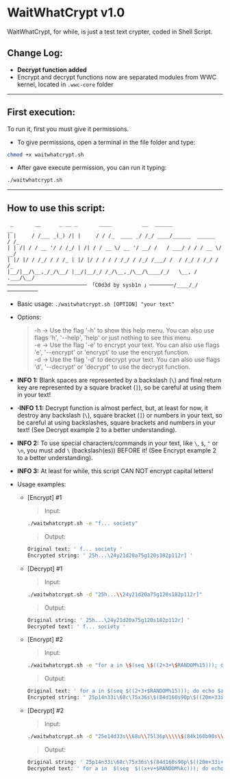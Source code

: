 # WaitWhatCrypt v1.0
WaitWhatCrypt, for while, is just a test text crypter, coded in Shell Script.

## Change Log:
* **Decrypt function added**
* Encrypt and decrypt functions now are separated modules from WWC kernel, located in `.wwc-core` folder

---

## First execution:
To run it, first you must give it permissions.

* To give permissions, open a terminal in the file folder and type:
```bash 
chmod +x waitwhatcrypt.sh
```

* After gave execute permission, you can run it typing:
```bash
./waitwhatcrypt.sh
```

---

## How to use this script:
```
 _       __      _ __ _       ____          __  ______                 __
| |     / /___ _(_) /| |     / / /_  ____ _/ /_/ ____/______  ______  / /_
| | /| / / __ '/ / /_/ | /| / / __ \/ __ '/ __/ /   / ___/ / / / __ \/ __/
| |/ |/ / /_/ / / /_ | |/ |/ / / / / /_/ / /_/ /___/ /  / /_/ / /_/ / /_
|__/|__/\__,_/_/\__/ |__/|__/_/ /_/\__,_/\__/\____/_/   \__, / .___/\__/
────────────────────────── 「C0d3d by sysb1n 」────────/____/_/──────────
```

* Basic usage: `./waitwhatcrypt.sh [OPTION] "your text"`

* Options:
    > -h -> Use the flag '-h' to show this help menu. You can also use flags 'h', '--help', 'help' or just nothing to see this menu.  
    > -e -> Use the flag '-e' to encrypt your text. You can also use flags 'e', '--encrypt' or 'encrypt' to use the encrypt function.  
    > -d -> Use the flag '-d' to decrypt your text. You can also use flags 'd', '--decrypt' or 'decrypt' to use the decrypt function.  

* **INFO 1:** Blank spaces are represented by a backslash (`\`) and final return key are represented by a square bracket (`]`), so be careful at using them in your text!
* **·INFO 1.1:** Decrypt function is almost perfect, but, at least for now, it destroy any backslash (`\`), square bracket (`]`) or numbers in your text, so be careful at using backslashes, square brackets and numbers in your text! (See Decrypt example 2 to a better understanding).
* **INFO 2:** To use special characters/commands in your text, like `\`, `$`, `"` or `\n`, you must add `\` (backslash(es)) BEFORE it! (See Encrypt example 2 to a better understanding).
* **INFO 3:** At least for while, this script CAN NOT encrypt capital letters!

* Usage examples:
    * [Encrypt] #1
        > Input:
        ```bash
        ./waitwhatcrypt.sh -e "f... society"
        ```
        
        > Output:
        ```bash
        Original text: ' f... society '
        Encrypted string: ' 25h...\24y21d20a75g120s182p112r] '
        ```  

    * [Decrypt] #1
        > Input:
        ```bash
        ./waitwhatcrypt.sh -d "25h...\\24y21d20a75g120s182p112r]"
        ```
        
        > Output:
        ```bash
        Original string: ' 25h...\24y21d20a75g120s182p112r] '
        Decrypted text: ' f... society '
        ```

    * [Encrypt] #2
        > Input:
        ```bash
        ./waitwhatcrypt.sh -e "for a in \$(seq \$((2+3+\$RANDOM%15))); do echo \$a | tr \"\\\n\" \" \"; done; echo \"\";"
        ```
            
        > Output:
        ```bash
        Original text: ' for a in $(seq $((2+3+$RANDOM%15))); do echo $a | tr "\n" " "; done; echo ""; '
        Encrypted string: ' 25p14n33i\68c\75x36s\$(84d160s90p\$((20m+33i+$RANDOM%12y65o)));\252d105u\320v85m162y133r\$340k\|\546j242v\"\138t"\"\";\432h175c156g540h;\560x145o270d217j\"";] '
        ```

    * [Decrypt] #2
        > Input:
        ```bash
        ./waitwhatcrypt.sh -d "25e14d33s\\68u\\75l36p\\\\\$(84k160b90s\\\\\$((20s+33v+\$RANDOM%12y65h)));\\252m105k\\320e85d162j133c\\\\\$340m\\|\\546s242o\\\"\\\138l\"\\\"\\\";\\432r175o156m540r;\\560o145g270z217p\\\"\";]"
        ```
            
        > Output:
        ```bash
        Original string: ' 25p14n33i\68c\75x36s\$(84d160s90p\$((20m+33i+$RANDOM%12y65o)));\252d105u\320v85m162y133r\$340k\|\546j242v\"\138t"\"\";\432h175c156g540h;\560x145o270d217j\"";] '
        Decrypted text: ' for a in  $(seq  $((x+v+$RANDOM%kc))); do echo  $a | tr "  n" " "; done; echo ""; '
        ```
